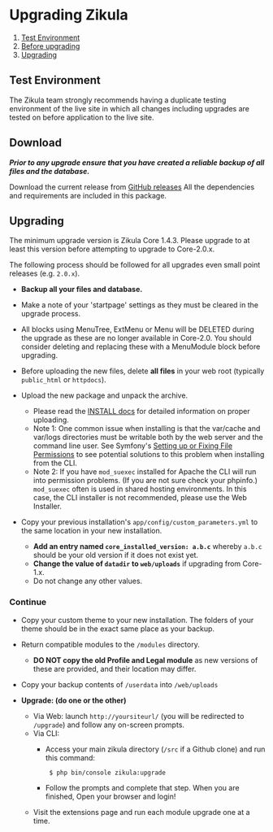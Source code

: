 # Upgrading Zikula

  1. [Test Environment](#testenv)
  2. [Before upgrading](#download)
  3. [Upgrading](#upgrading)


<a name="testenv"></a>
## Test Environment

The Zikula team strongly recommends having a duplicate testing environment of the live site in which all
changes including upgrades are tested on before application to the live site.

<a name="download"></a>
## Download

***Prior to any upgrade ensure that you have created a reliable backup of all files and the database.***

Download the current release from [GitHub releases](https://github.com/zikula/core/releases/)
All the dependencies and requirements are included in this package.

<a name="upgrading"></a>
## Upgrading

The minimum upgrade version is Zikula Core 1.4.3. Please upgrade to at least this version before attempting to upgrade
to Core-2.0.x.

The following process should be followed for all upgrades even small point releases (e.g. `2.0.x`).

- **Backup all your files and database.**

- Make a note of your 'startpage' settings as they must be cleared in the upgrade process.
- All blocks using MenuTree, ExtMenu or Menu will be DELETED during the upgrade as these are no longer available in Core-2.0.
  You should consider deleting and replacing these with a MenuModule block before upgrading.
- Before uploading the new files, delete **all files** in your web root (typically `public_html` or `httpdocs`).
- Upload the new package and unpack the archive.
    - Please read the [INSTALL docs](INSTALL-2.0.md#upload) for detailed information on proper uploading.
    - Note 1: One common issue when installing is that the var/cache and var/logs directories must be writable both by the 
      web server and the command line user. See Symfony's [Setting up or Fixing File Permissions](http://symfony.com/doc/current/setup/file_permissions.html) 
      to see potential solutions to this problem when installing from the CLI.
    - Note 2: If you have `mod_suexec` installed for Apache the CLI will run into permission problems. (If you are not sure 
      check your phpinfo.) `mod_suexec` often is used in shared hosting environments. In this case, the CLI installer is not 
      recommended, please use the Web Installer.
- Copy your previous installation's `app/config/custom_parameters.yml` to the same location in your new installation.
    - **Add an entry named `core_installed_version: a.b.c`** whereby `a.b.c` should be your old version if it does not exist yet.
    - **Change the value of `datadir` to `web/uploads`** if upgrading from Core-1.x.
    - Do not change any other values.

### Continue

- Copy your custom theme to your new installation. The folders of your theme should be in the exact same place as your backup.
- Return compatible modules to the `/modules` directory.
    - **DO NOT copy the old Profile and Legal module** as new versions of these are provided, and their location may differ.
- Copy your backup contents of `/userdata` into `/web/uploads`

- **Upgrade: (do one or the other)**
    - Via Web: launch `http://yoursiteurl/` (you will be redirected to `/upgrade`) and follow any on-screen prompts.
    - Via CLI:
        - Access your main zikula directory (`/src` if a Github clone) and run this command:

             ```Shell
              $ php bin/console zikula:upgrade
             ```

        - Follow the prompts and complete that step. When you are finished, Open your browser and login!
    - Visit the extensions page and run each module upgrade one at a time.
